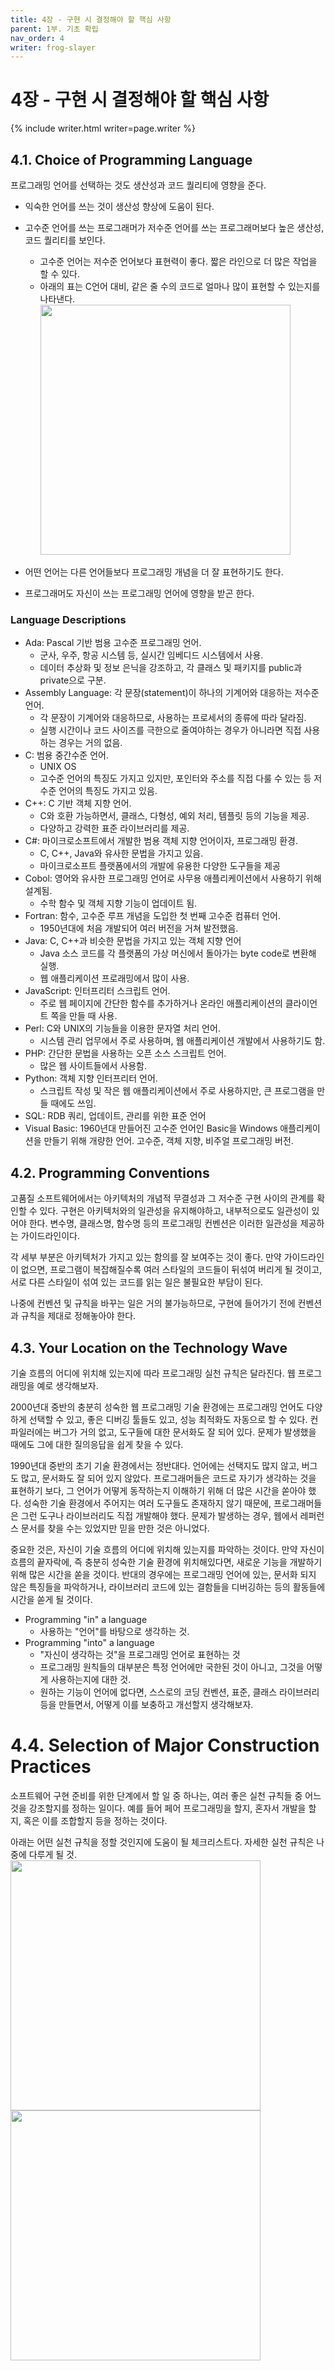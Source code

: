```yaml
---
title: 4장 - 구현 시 결정해야 할 핵심 사항
parent: 1부. 기초 확립
nav_order: 4
writer: frog-slayer
---
```


# 4장 - 구현 시 결정해야 할 핵심 사항

{% include writer.html writer=page.writer %}

## 4.1. Choice of Programming Language
프로그래밍 언어를 선택하는 것도 생산성과 코드 퀄리티에 영향을 준다.

+ 익숙한 언어를 쓰는 것이 생산성 향상에 도움이 된다.
+ 고수준 언어를 쓰는 프로그래머가 저수준 언어를 쓰는 프로그래머보다 높은 생산성, 코드 퀄리티를 보인다.
	+ 고수준 언어는 저수준 언어보다 표현력이 좋다. 짧은 라인으로 더 많은 작업을 할 수 있다.
	+ 아래의 표는 C언어 대비, 같은 줄 수의 코드로 얼마나 많이 표현할 수 있는지를 나타낸다.	<img src="/code-complete/assets/figures/4.tb1.png" width="400px"/>

+ 어떤 언어는 다른 언어들보다 프로그래밍 개념을 더 잘 표현하기도 한다.
+ 프로그래머도 자신이 쓰는 프로그래밍 언어에 영향을 받곤 한다.

### Language Descriptions
+ Ada: Pascal 기반 범용 고수준 프로그래밍 언어.
	+ 군사, 우주, 항공 시스템 등, 실시간 임베디드 시스템에서 사용.
	+ 데이터 추상화 및 정보 은닉을 강조하고, 각 클래스 및 패키지를 public과 private으로 구분.
+ Assembly Language: 각 문장(statement)이 하나의 기계어와 대응하는 저수준 언어.
	+ 각 문장이 기계어와 대응하므로, 사용하는 프로세서의 종류에 따라 달라짐.
	+ 실행 시간이나 코드 사이즈를 극한으로 줄여야하는 경우가 아니라면 직접 사용하는 경우는 거의 없음.
+ C: 범용 중간수준 언어.
	+ UNIX OS
	+ 고수준 언어의 특징도 가지고 있지만, 포인터와 주소를 직접 다룰 수 있는 등 저수준 언어의 특징도 가지고 있음.
+ C++: C 기반 객체 지향 언어.
	+ C와 호환 가능하면서, 클래스, 다형성, 예외 처리, 템플릿 등의 기능을 제공.
	+ 다양하고 강력한 표준 라이브러리를 제공.
+ C#: 마이크로소프트에서 개발한 범용 객체 지향 언어이자, 프로그래밍 환경.
	+ C, C++, Java와 유사한 문법을 가지고 있음.
	+ 마이크로소프트 플랫폼에서의 개발에 유용한 다양한 도구들을 제공
+ Cobol: 영어와 유사한 프로그래밍 언어로 사무용 애플리케이션에서 사용하기 위해 설계됨.
	+ 수학 함수 및 객체 지향 기능이 업데이트 됨.
+ Fortran: 함수, 고수준 루프 개념을 도입한 첫 번째 고수준 컴퓨터 언어.
	+ 1950년대에 처음 개발되어 여러 버전을 거쳐 발전했음.
+ Java: C, C++과 비슷한 문법을 가지고 있는 객체 지향 언어
	+ Java 소스 코드를 각 플랫폼의 가상 머신에서 돌아가는 byte code로 변환해 실행.
	+ 웹 애플리케이션 프로래밍에서 많이 사용.
+ JavaScript: 인터프리터 스크립트 언어.
	+ 주로 웹 페이지에 간단한 함수를 추가하거나 온라인 애플리케이션의 클라이언트 쪽을 만들 때 사용.
+ Perl: C와 UNIX의 기능들을 이용한 문자열 처리 언어.
	+ 시스템 관리 업무에서 주로 사용하며, 웹 애플리케이션 개발에서 사용하기도 함.
+ PHP: 간단한 문법을 사용하는 오픈 소스 스크립트 언어.
	+ 많은 웹 사이트들에서 사용함.
+ Python: 객체 지향 인터프리터 언어.
	+ 스크립트 작성 및 작은 웹 애플리케이션에서 주로 사용하지만, 큰 프로그램을 만들 때에도 쓰임.
+ SQL: RDB 쿼리, 업데이트, 관리를 위한 표준 언어
+ Visual Basic: 1960년대 만들어진 고수준 언어인 Basic을 Windows 애플리케이션을 만들기 위해 개량한 언어. 고수준, 객체 지향, 비주얼 프로그래밍 버전.

## 4.2. Programming Conventions
고품질 소프트웨어에서는 아키텍처의 개념적 무결성과 그 저수준 구현 사이의 관계를 확인할 수 있다. 구현은 아키텍처와의 일관성을 유지해야하고, 내부적으로도 일관성이 있어야 한다. 변수명, 클래스명, 함수명 등의 프로그래밍 컨벤션은 이러한 일관성을 제공하는 가이드라인이다.

각 세부 부분은 아키텍처가 가지고 있는 함의를 잘 보여주는 것이 좋다. 만약 가이드라인이 없으면, 프로그램이 복잡해질수록 여러 스타일의 코드들이 뒤섞여 버리게 될 것이고, 서로 다른 스타일이 섞여 있는 코드를 읽는 일은 불필요한 부담이 된다. 

나중에 컨벤션 및 규칙을 바꾸는 일은 거의 불가능하므로, 구현에 들어가기 전에 컨벤션과 규칙을 제대로 정해놓아야 한다.

## 4.3. Your Location on the Technology Wave
기술 흐름의 어디에 위치해 있는지에 따라 프로그래밍 실천 규칙은 달라진다. 웹 프로그래밍을 예로 생각해보자.

2000년대 중반의 충분히 성숙한 웹 프로그래밍 기술 환경에는 프로그래밍 언어도 다양하게 선택할 수 있고, 좋은 디버깅 툴들도 있고, 성능 최적화도 자동으로 할 수 있다. 컨파일러에는 버그가 거의 없고, 도구들에 대한 문서화도 잘 되어 있다. 문제가 발생했을 때에도 그에 대한 질의응답을 쉽게 찾을 수 있다.

1990년대 중반의 초기 기술 환경에서는 정반대다. 언어에는 선택지도 많지 않고, 버그도 많고, 문서화도 잘 되어 있지 않았다. 프로그래머들은 코드로 자기가 생각하는 것을 표현하기 보다, 그 언어가 어떻게 동작하는지 이해하기 위해 더 많은 시간을 쏟아야 했다. 성숙한 기술 환경에서 주어지는 여러 도구들도 존재하지 않기 때문에, 프로그래머들은 그런 도구나 라이브러리도 직접 개발해야 했다. 문제가 발생하는 경우, 웹에서 레퍼런스 문서를 찾을 수는 있었지만 믿을 만한 것은 아니었다.

중요한 것은, 자신이 기술 흐름의 어디에 위치해 있는지를 파악하는 것이다. 만약 자신이 흐름의 끝자락에, 즉 충분히 성숙한 기술 환경에 위치해있다면, 새로운 기능을 개발하기 위해 많은 시간을 쏟을 것이다. 반대의 경우에는 프로그래밍 언어에 있는, 문서화 되지 않은 특징들을 파악하거나, 라이브러리 코드에 있는 결함들을 디버깅하는 등의 활동들에 시간을 쏟게 될 것이다.

+ Programming "in" a language
	+ 사용하는 "언어"를 바탕으로 생각하는 것.
+ Programming "into" a language
	+ "자신이 생각하는 것"을 프로그래밍 언어로 표현하는 것
	+ 프로그래밍 원칙들의 대부분은 특정 언어에만 국한된 것이 아니고, 그것을 어떻게 사용하는지에 대한 것.
	+ 원하는 기능이 언어에 없다면, 스스로의 코딩 컨벤션, 표준, 클래스 라이브러리 등을 만들면서, 어떻게 이를 보충하고 개선할지 생각해보자.

# 4.4. Selection of Major Construction Practices
소프트웨어 구현 준비를 위한 단계에서 할 일 중 하나는, 여러 좋은 실천 규칙들 중 어느 것을 강조할지를 정하는 일이다. 예를 들어 페어 프로그래밍을 할지, 혼자서 개발을 할지, 혹은 이를 조합할지 등을 정하는 것이다. 

아래는 어떤 실천 규칙을 정할 것인지에 도움이 될 체크리스트다. 자세한 실천 규칙은 나중에 다루게 될 것.
<img src="/code-complete/assets/figures/4.check1.png" width="400px"/>
<img src="/code-complete/assets/figures/4.check2.png" width="400px"/>
